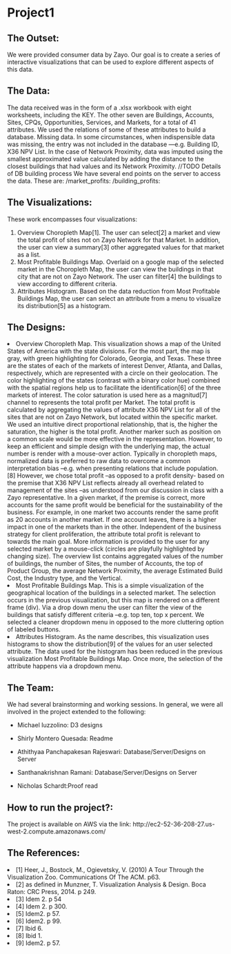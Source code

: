 # Project1

<h2>The Outset:</h2>
We were provided consumer data by Zayo. Our goal is to create a series of interactive visualizations that can be used to explore different aspects of this data.

<h2>The Data: </h2>
The data received was in the form of a .xlsx workbook with eight worksheets, including the KEY. The other seven are Buildings, Accounts, Sites, CPQs, Opportunities, Services, and Markets, for a total of 41 attributes. We used the relations of some of these attributes to build a database. 
Missing data. In some circumstances, when indispensible data was missing, the entry was not included in the database —e.g. Building ID, X36 NPV List. In the case of Network Proximity, data was imputed using the smallest approximated value calculated by adding the distance to the closest buildings that had values and its Network Proximity.
//TODO Details of DB building process
We have several end points on the server to access the data. These are:
/market_profits: 
/building_profits: 

<h2>The Visualizations:</h2> 
These work encompasses four visualizations:
<ol>
<li>Overview Choropleth Map[1]. The user can select[2] a market and view the total profit of sites not on Zayo Network for that Market. In addition, the user can view a summary[3] other aggregated values for that market as a list.</li> 
<li>Most Profitable Buildings Map. Overlaid on a google map of the selected market in the Choropleth Map, the user can view the buildings in that city that are not on Zayo Network. The user can filter[4] the buildings to view according to different criteria.</li>
<li>Attributes Histogram. Based on the data reduction from Most Profitable Buildings Map, the user can select an attribute from a menu to visualize its distribution[5] as a histogram.</li>
</ol>

<h2>The Designs:</h2> 
<li>Overview Choropleth Map. This visualization shows a map of the United States of America with the state divisions. For the most part, the map is gray, with green highlighting for Colorado, Georgia, and Texas. These three are the states of each of the markets of interest Denver, Atlanta, and Dallas, respectively, which are represented with a circle on their geolocation. The color highlighting of the states (contrast with a binary color hue) combined with the spatial regions help us to facilitate the identification[6] of the three markets of interest. 
The color saturation is used here as a magnitud[7] channel to represents the total profit per Market. The total profit is calculated by aggregating  the values of attribute X36 NPV List for all of the sites that are not on Zayo Network, but located within the specific market. We used an intuitive direct proportional relationship, that is, the higher the saturation, the higher is the total profit. Another marker such as position on a common scale would be more effective in the representation. However, to keep an efficient and simple design with the underlying map, the actual number is render with a mouse-over action.
Typically in choropleth maps, normalized data is preferred to raw data to overcome a common interpretation bias –e.g. when presenting relations that include population.[8] However, we chose total profit –as opposed to a profit density- based on the premise that X36 NPV List reflects already all overhead related to management of the sites –as understood from our discussion in class with a Zayo representative. In a given market, if the premise is correct, more accounts for the same profit would be beneficial for the sustainability of the business. For example, in one market two accounts render the same profit as 20 accounts in another market. If one account leaves, there is a higher impact in one of the markets than in the other. Independent of the business strategy for client proliferation, the attribute total profit is relevant to towards the main goal. 
More information is provided to the user for any selected market by a mouse-click (circles are playfully highlighted by changing size). The overview list contains aggregated values of the number of buildings, the number of Sites, the number of Accounts, the top of Product Group, the average Network Proximity, the average Estimated Build Cost, the Industry type, and the Vertical. </li>
<li>Most Profitable Buildings Map. This is a simple visualization of the geographical location of the buildings in a selected market. The selection occurs in the previous visualization, but this map is rendered on a different frame (div). 
Via a drop down menu the user can filter the view of the buildings that satisfy different criteria –e.g. top ten, top x percent. We selected a cleaner dropdown menu in opposed to the more cluttering option of labeled buttons.</li>
<li>Attributes Histogram. As the name describes, this visualization uses histograms to show the distribution[9] of the values for an user selected attribute. The data used for the histogram has been reduced in the previous visualization Most Profitable Buildings Map. Once more, the selection of the attribute happens via a dropdown menu.</li>

<h2>The Team:</h2> 
We had several brainstorming and working sessions. In general, we were all involved in the project extended to the following:

* Michael Iuzzolino: D3 designs 

* Shirly Montero Quesada: Readme

* Athithyaa Panchapakesan Rajeswari: Database/Server/Designs on Server 

* Santhanakrishnan Ramani: Database/Server/Designs on Server

* Nicholas Schardt:Proof read

<h2>How to run the project?:</h2>
The project is available on AWS via the link:
http://ec2-52-36-208-27.us-west-2.compute.amazonaws.com/

<h2>The References: </h2>

<li>[1] Heer, J., Bostock, M., Ogievetsky, V. (2010) A Tour Through the Visualization Zoo. Communications Of The ACM. p63.</li>
<li>[2] as defined in Munzner, T. Visualization Analysis & Design. Boca Raton: CRC Press, 2014. p 249.</li>
<li>[3] Idem 2. p 54</li>
<li>[4] Idem 2. p 300.</li>
<li>[5] Idem2. p 57.</li>
<li>[6] Idem2. p 99.</li>
<li>[7] Ibid 6.</li>
<li>[8] Ibid 1.</li>
<li>[9] Idem2. p 57.</li>

